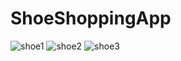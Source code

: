# ShoeShoppingApp
![shoe1](https://user-images.githubusercontent.com/27727748/146207929-530045e3-935e-4aef-b40f-a86c283c262a.png)
![shoe2](https://user-images.githubusercontent.com/27727748/146207940-7d591915-0322-4c2d-90c7-0f5e52576709.png)
![shoe3](https://user-images.githubusercontent.com/27727748/146207889-743c7721-727a-4516-9986-5ee18d3e8d5b.png)
